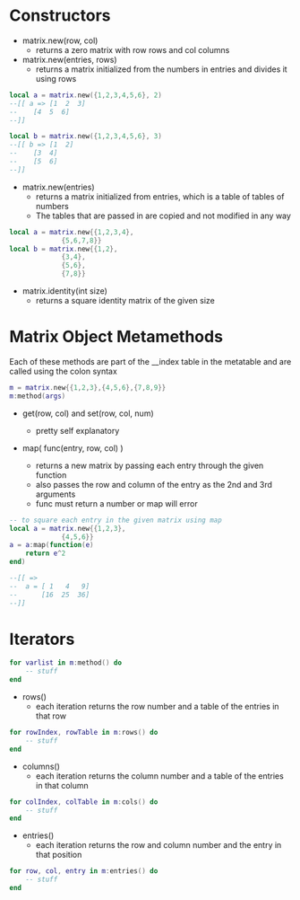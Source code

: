 # Constructors

- matrix.new(row, col)
	- returns a zero matrix with row rows and col columns
- matrix.new(entries, rows)
	- returns a matrix initialized from the numbers in entries and divides it using rows
```lua
local a = matrix.new({1,2,3,4,5,6}, 2)
--[[ a => [1  2  3]
--	  [4  5  6]
--]]

local b = matrix.new({1,2,3,4,5,6}, 3)
--[[ b => [1  2]
--	  [3  4]
--	  [5  6]
--]]
```

- matrix.new(entries)
	- returns a matrix initialized from entries, which is a table of tables of numbers
	- The tables that are passed in are copied and not modified in any way
```lua
local a = matrix.new{{1,2,3,4},
		     {5,6,7,8}}
local b = matrix.new{{1,2},
		     {3,4},
		     {5,6},
		     {7,8}}
```

- matrix.identity(int size)
	- returns a square identity matrix of the given size

# Matrix Object Metamethods
Each of these methods are part of the \_\_index table in the metatable and are called using the colon syntax
```lua
m = matrix.new{{1,2,3},{4,5,6},{7,8,9}}
m:method(args)
```
- get(row, col) and set(row, col, num)
	- pretty self explanatory

- map( func(entry, row, col) )
	- returns a new matrix by passing each entry through the given function
	- also passes the row and column of the entry as the 2nd and 3rd arguments
	- func must return a number or map will error
```lua
-- to square each entry in the given matrix using map
local a = matrix.new{{1,2,3},
		     {4,5,6}}
a = a:map(function(e)
	return e^2
end)

--[[ =>
--	a = [ 1   4   9]
--	    [16  25  36]
--]]
```


# Iterators

```lua
for varlist in m:method() do
	-- stuff
end
```

- rows()
	- each iteration returns the row number and a table of the entries in that row
```lua
for rowIndex, rowTable in m:rows() do
	-- stuff
end
```
- columns()
	- each iteration returns the column number and a table of the entries in that column
```lua
for colIndex, colTable in m:cols() do
	-- stuff
end
```

- entries()
	- each iteration returns the row and column number and the entry in that position
```lua
for row, col, entry in m:entries() do
	-- stuff
end
```


